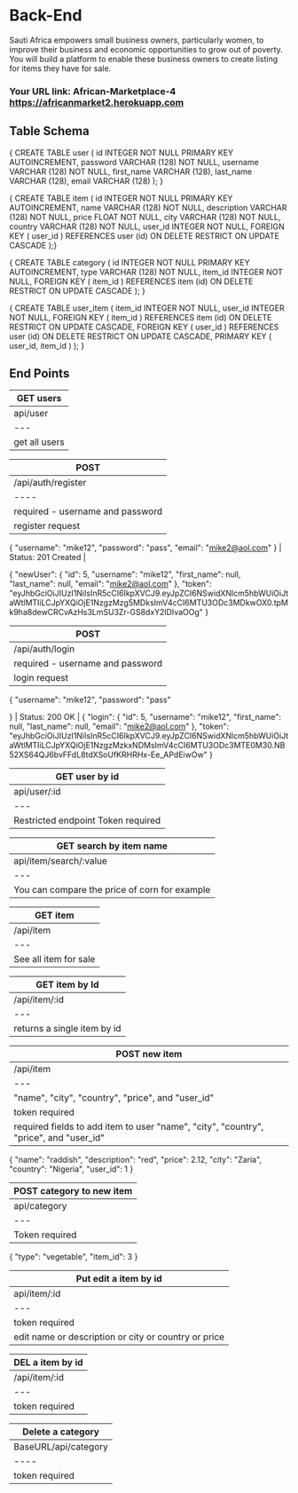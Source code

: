# Back-End

Sauti Africa empowers small business owners, particularly women, to improve their business and economic opportunities to grow out of poverty.  You will build a platform to enable these business owners to create listing for items they have for sale. 


### Your URL link: African-Marketplace-4 https://africanmarket2.herokuapp.com

## Table Schema

{
CREATE TABLE user (
    id         INTEGER       NOT NULL
                             PRIMARY KEY AUTOINCREMENT,
    password   VARCHAR (128) NOT NULL,
    username   VARCHAR (128) NOT NULL,
    first_name VARCHAR (128),
    last_name  VARCHAR (128),
    email      VARCHAR (128) 
);
}

{
CREATE TABLE item (
    id          INTEGER       NOT NULL
                              PRIMARY KEY AUTOINCREMENT,
    name        VARCHAR (128) NOT NULL,
    description VARCHAR (128) NOT NULL,
    price       FLOAT         NOT NULL,
    city        VARCHAR (128) NOT NULL,
    country     VARCHAR (128) NOT NULL,
    user_id     INTEGER       NOT NULL,
    FOREIGN KEY (
        user_id
    )
    REFERENCES user (id) ON DELETE RESTRICT
                         ON UPDATE CASCADE
);}

{
CREATE TABLE category (
    id      INTEGER       NOT NULL
                          PRIMARY KEY AUTOINCREMENT,
    type    VARCHAR (128) NOT NULL,
    item_id INTEGER       NOT NULL,
    FOREIGN KEY (
        item_id
    )
    REFERENCES item (id) ON DELETE RESTRICT
                         ON UPDATE CASCADE
);
}

{
CREATE TABLE user_item (
    item_id INTEGER NOT NULL,
    user_id INTEGER NOT NULL,
    FOREIGN KEY (
        item_id
    )
    REFERENCES item (id) ON DELETE RESTRICT
                         ON UPDATE CASCADE,
    FOREIGN KEY (
        user_id
    )
    REFERENCES user (id) ON DELETE RESTRICT
                         ON UPDATE CASCADE,
    PRIMARY KEY (
        user_id,
        item_id
    )
);
}

## End Points

| GET users |
| --- |
| api/user |
| --- |
| get all users |

| POST |
| ---- | 
|  /api/auth/register |
| ---- |
| required - username and password |
| register request |
{
	"username": "mike12",
	"password": "pass",
	"email": "mike2@aol.com"
}
| Status: 201 Created |

{
    "newUser": {
        "id": 5,
        "username": "mike12",
        "first_name": null,
        "last_name": null,
        "email": "mike2@aol.com"
    },
    "token": "eyJhbGciOiJIUzI1NiIsInR5cCI6IkpXVCJ9.eyJpZCI6NSwidXNlcm5hbWUiOiJtaWtlMTIiLCJpYXQiOjE1NzgzMzg5MDksImV4cCI6MTU3ODc3MDkwOX0.tpMk9ha8dewCRCvAzHs3LmSU3Zr-GS8dxY2lDIvaOOg"
}

| POST |
| --- |
| /api/auth/login |
| required - username and password |
| login request |
{
	"username": "mike12",
	"password": "pass"
	
}
| Status: 200 OK |
{
    "login": {
        "id": 5,
        "username": "mike12",
        "first_name": null,
        "last_name": null,
        "email": "mike2@aol.com"
    },
    "token": "eyJhbGciOiJIUzI1NiIsInR5cCI6IkpXVCJ9.eyJpZCI6NSwidXNlcm5hbWUiOiJtaWtlMTIiLCJpYXQiOjE1NzgzMzkxNDMsImV4cCI6MTU3ODc3MTE0M30.NB52XS64QJ6bvFFdL8tdXSoUfKRHRHx-Ee_APdEiwOw"
}

| GET user by id |
| ---- |
| api/user/:id |
| --- |
| Restricted endpoint Token required |
 
| GET search by item name |
| ---- |
| api/item/search/:value |
| --- |
| You can compare the price of corn for example |

| GET item |
| --- |
| /api/item |
| --- |
| See all item for sale |

| GET item by Id |
| --- |
| /api/item/:id |
| --- |
| returns a single item by id |

| POST new item |
| --- |
| /api/item |
| --- |
| "name", "city", "country", "price", and "user_id" |
| token required |
| required fields to add item to user "name", "city", "country", "price", and "user_id" |
{
	"name": "raddish",
    "description": "red",
    "price": 2.12,
    "city": "Zaria",
    "country": "Nigeria",
    "user_id": 1
}

| POST category to new item |
| --- |
| api/category  |
| --- |
| Token required  |
{
	"type": "vegetable",
    "item_id": 3
}

| Put edit a item by id |
| --- |
| api/item/:id |
| --- |
| token required |
| edit name or description or city or country or price |

| DEL a item by id |
| --- |
| /api/item/:id  |
| --- |
| token required  |

| Delete a category |
| ---- |
| BaseURL/api/category |
| ---- |
| token required |
